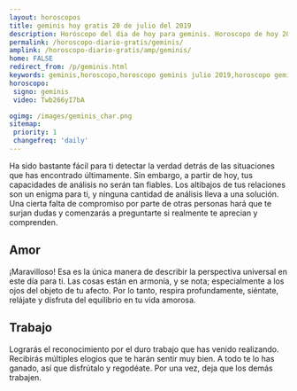 ```yaml
---
layout: horoscopos
title: geminis hoy gratis 20 de julio del 2019 
description: Horóscopo del dia de hoy para geminis. Horoscopo de hoy 20 de julio del 2019. Las predicciones de amor, trabajo, vida personal gratis.
permalink: /horoscopo-diario-gratis/geminis/
amplink: /horoscopo-diario-gratis/amp/geminis/
home: FALSE
redirect_from: /p/geminis.html
keywords: geminis,horoscopo,horoscopo geminis julio 2019,horoscopo geminis hoy,tarot geminis julio 2019,horoscopo geminis,tarot geminis hoy,horoscopo de hoy,horoscopo diario,tarot del amor,horoscopo de hoy geminis,horoscopo diario del tarot, Horoscopo de hoy geminis 20 de julio del 2019,horóscopo del día,signos zodiacales 2019, el horoscopo de hoy
horoscopo:
 signo: geminis
 video: Twb266yI7bA

ogimg: /images/geminis_char.png
sitemap:
 priority: 1
 changefreq: 'daily'
---
```



Ha sido bastante fácil para ti detectar la verdad detrás de las situaciones que has encontrado últimamente. Sin embargo, a partir de hoy, tus capacidades de análisis no serán tan fiables. Los altibajos de tus relaciones son un enigma para ti, y ninguna cantidad de análisis lleva a una solución. Una cierta falta de compromiso por parte de otras personas hará que te surjan dudas y comenzarás a preguntarte si realmente te aprecian y comprenden.

## Amor

¡Maravilloso! Esa es la única manera de describir la perspectiva universal en este día para ti. Las cosas están en armonía, y se nota; especialmente a los ojos del objeto de tu afecto. Por lo tanto, respira profundamente, siéntate, relájate y disfruta del equilibrio en tu vida amorosa.

## Trabajo

Lograrás el reconocimiento por el duro trabajo que has venido realizando. Recibirás múltiples elogios que te harán sentir muy bien. A todo te lo has ganado, así que disfrútalo y regodéate. Por una vez, deja que los demás trabajen.